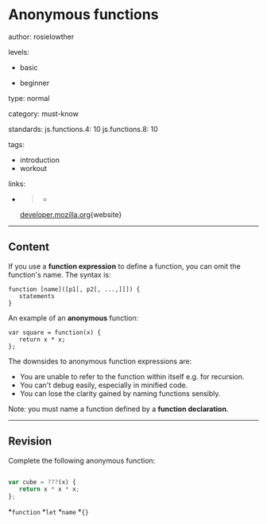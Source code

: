# Anonymous functions
author: rosielowther

levels:

  - basic

  - beginner

type: normal

category: must-know

standards:
  js.functions.4: 10
  js.functions.8: 10

tags:
  - introduction
  - workout
  
links:

  - >-
    [developer.mozilla.org](https://developer.mozilla.org/en-US/docs/Web/JavaScript/Reference/Functions){website}

---
## Content

If you use a **function expression** to define a function, you can omit the function's name. The syntax is:
```
function [name]([p1[, p2[, ...,]]]) {
   statements
}
```
An example of an **anonymous** function:
```
var square = function(x) {
   return x * x;
};
```
The downsides to anonymous function expressions are:
* You are unable to refer to the function within itself e.g. for recursion.
* You can't debug easily, especially in minified code.
* You can lose the clarity gained by naming functions sensibly.

Note: you must name a function defined by a **function declaration**.

---
## Revision

Complete the following anonymous function:
```javascript

var cube = ???(x) {
   return x * x * x;
};
```

*`function`
*`let`
*`name`
*`{}`